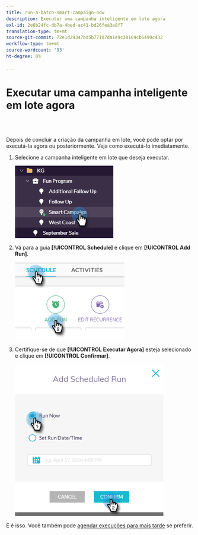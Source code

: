 ```yaml
---
title: run-a-batch-smart-campaign-now
description: Executar uma campanha inteligente em lote agora
exl-id: 2e6b24fc-db7a-4bed-ac41-bd26fea3e8f7
translation-type: tm+mt
source-git-commit: 72e1d29347bd5b77107da1e9c30169cb6490c432
workflow-type: tm+mt
source-wordcount: '93'
ht-degree: 0%

---
```


# Executar uma campanha inteligente em lote agora

<br> 

Depois de concluir a criação da campanha em lote, você pode optar por executá-la agora ou posteriormente. Veja como executá-lo imediatamente.

1. Selecione a campanha inteligente em lote que deseja executar.

   ![Imagem Um](/help/sky/assets/smart-campaigns/run-a-batch-smart-campaign-now/run-a-batch-smart-campaign-now-1.png)

1. Vá para a guia **[!UICONTROL Schedule]** e clique em **[!UICONTROL Add Run]**.

   ![Imagem dois](/help/sky/assets/smart-campaigns/run-a-batch-smart-campaign-now/run-a-batch-smart-campaign-now-2.png)

1. Certifique-se de que **[!UICONTROL Executar Agora]** esteja selecionado e clique em **[!UICONTROL Confirmar]**.

   ![Imagem Três](/help/sky/assets/smart-campaigns/run-a-batch-smart-campaign-now/run-a-batch-smart-campaign-now-3.png)

E é isso. Você também pode [agendar execuções para mais tarde](https://docs.marketo.com/display/DOCS/Schedule+a+Batch+Smart+Campaign+to+Run+Later) se preferir.
